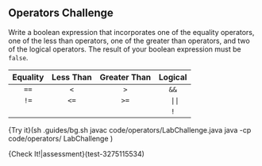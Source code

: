 ## Operators Challenge

Write a boolean expression that incorporates one of the equality operators, one of the less than operators, one of the greater than operators, and two of the logical operators. The result of your boolean expression must be `false`.

|Equality|Less Than|Greater Than|Logical|
|:------:|:-------:|:----------:|:-----:|
|`==`    |`<`      |`>`         |`&&`  |
|`!=`    |`<=`     |`>=`        |<code> &#124;&#124;</code>   |
|        |         |            |`!`  |

{Try it}(sh .guides/bg.sh javac code/operators/LabChallenge.java java -cp code/operators/ LabChallenge )

{Check It!|assessment}(test-3275115534)

